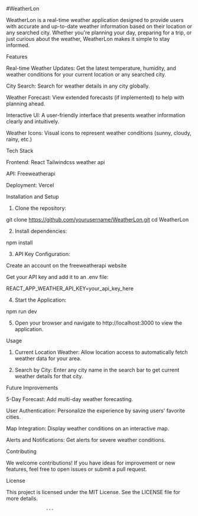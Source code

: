 
#WeatherLon

WeatherLon is a real-time weather application designed to provide users with accurate and up-to-date weather information based on their location or any searched city. Whether you're planning your day, preparing for a trip, or just curious about the weather, WeatherLon makes it simple to stay informed.

Features

Real-time Weather Updates: Get the latest temperature, humidity, and weather conditions for your current location or any searched city.

City Search: Search for weather details in any city globally.

Weather Forecast: View extended forecasts (if implemented) to help with planning ahead.

Interactive UI: A user-friendly interface that presents weather information clearly and intuitively.


Weather Icons: Visual icons to represent weather conditions (sunny, cloudy, rainy, etc.)


Tech Stack

Frontend: React Tailwindcss weather api


API: Freeweatherapi

Deployment: Vercel


Installation and Setup

1. Clone the repository:

git clone https://github.com/yourusername/WeatherLon.git
cd WeatherLon


2. Install dependencies:

npm install


3. API Key Configuration:

Create an account on the freeweatherapi website

Get your API key and add it to an .env file:

REACT_APP_WEATHER_API_KEY=your_api_key_here



4. Start the Application:

npm run dev 


5. Open your browser and navigate to http://localhost:3000 to view the application.



Usage

1. Current Location Weather: Allow location access to automatically fetch weather data for your area.


2. Search by City: Enter any city name in the search bar to get current weather details for that city.



Future Improvements

5-Day Forecast: Add multi-day weather forecasting.

User Authentication: Personalize the experience by saving users' favorite cities.

Map Integration: Display weather conditions on an interactive map.

Alerts and Notifications: Get alerts for severe weather conditions.


Contributing

We welcome contributions! If you have ideas for improvement or new features, feel free to open issues or submit a pull request.

License

This project is licensed under the MIT License. See the LICENSE file for more details.


                   ---

